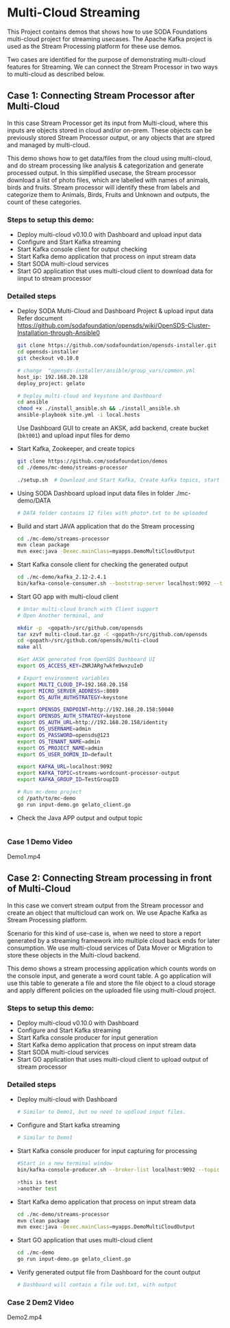 # Multi-Cloud Streaming

This Project contains demos that shows how to use SODA Foundations multi-cloud project for streaming usecases. The Apache Kafka project is used as the Stream Processing platform for these use demos.

Two cases are identified for the purpose of demonstrating multi-cloud features for Streaming. We can connect the Stream Processor in two ways to multi-cloud as described below.

## Case 1: Connecting Stream Processor after Multi-Cloud

In this case Stream Processor get its input from Multi-cloud, where this inputs are objects stored in cloud and/or on-prem. These objects can be previously stored Stream Processor output, or any objects that are stpred and managed by multi-cloud.

This demo shows how to get data/files from the cloud using multi-cloud, and do stream processing like analysis & categorization and generate processed output. In this simplified usecase, the Stream processor download a list of photo files, which are labelled with names of animals, birds and fruits. Stream processor will identify these from labels and categorize them to Animals, Birds, Fruits and Unknown and outputs, the count of these categories.

 ### Steps to setup this demo:
  - Deploy multi-cloud v0.10.0 with Dashboard and upload input data
  - Configure and Start Kafka streaming
  - Start Kafka console client for output checking 
  - Start Kafka demo application that process on input stream data
  - Start SODA multi-cloud services
  - Start GO application that uses multi-cloud client to download data for iinput to stream processor

 ### Detailed steps
 - Deploy SODA Multi-Cloud and Dashboard Project & upload input data
Refer document https://github.com/sodafoundation/opensds/wiki/OpenSDS-Cluster-Installation-through-Ansible0

    ```bash
    git clone https://github.com/sodafoundation/opensds-installer.git
    cd opensds-installer
    git checkout v0.10.0

    # change  "opensds-installer/ansible/group_vars/common.yml
    host_ip: 192.168.20.128
    deploy_project: gelato

    # Deploy multi-cloud and keystone and Dashboard
    cd ansible
    chmod +x ./install_ansible.sh && ./install_ansible.sh
    ansible-playbook site.yml -i local.hosts
    ```

    Use Dashboard GUI to create an AKSK, add backend, create bucket (`bkt001`) and upload input files for demo

 - Start Kafka, Zookeeper,  and create topics
    ```bash
    git clone https://github.com/sodafoundation/demos
    cd ./demos/mc-demo/streams-processor

    ./setup.sh  # Download and Start Kafka, Create kafka topics, start JAVA app

    ```

 - Using SODA Dashboard upload input data files in folder ./mc-demo/DATA
    ```bash
    # DATA folder contains 12 files with photo*.txt to be uploaded 
    ```

 - Build and start JAVA application that do the Stream processing
    ```bash
    cd ./mc-demo/streams-processor
    mvn clean package
    mvn exec:java -Dexec.mainClass=myapps.DemoMultiCloudOutput
    ```

 - Start Kafka console client for checking the generated output
    ```bash
    cd ./mc-demo/kafka_2.12-2.4.1
    bin/kafka-console-consumer.sh --bootstrap-server localhost:9092 --topic multicloud-output

    ```

 - Start GO app with multi-cloud client
    ```bash
    # Untar multi-cloud branch with Client support
    # Open Another terminal, and

    mkdir -p  <gopath>/src/github.com/opensds
    tar xzvf multi-cloud.tar.gz -C <gopath>/src/github.com/opensds 
    cd <gopath>/src/github.com/opensds/multi-cloud
    make all
    
    #Get AKSK generated from OpenSDS Dashboard UI
    export OS_ACCESS_KEY=ZNRJARg7wkfm9wxzuIeD

    # Export environment variables
    export MULTI_CLOUD_IP=192.168.20.158
    export MICRO_SERVER_ADDRESS=:8089
    export OS_AUTH_AUTHSTRATEGY=keystone

    export OPENSDS_ENDPOINT=http://192.168.20.158:50040
    export OPENSDS_AUTH_STRATEGY=keystone
    export OS_AUTH_URL=http://192.168.20.158/identity
    export OS_USERNAME=admin
    export OS_PASSWORD=opensds@123
    export OS_TENANT_NAME=admin
    export OS_PROJECT_NAME=admin
    export OS_USER_DOMIN_ID=default

    export KAFKA_URL=localhost:9092
    export KAFKA_TOPIC=streams-wordcount-processor-output
    export KAFKA_GROUP_ID=TestGroupID
    
    # Run mc-demo project
    cd /path/to/mc-demo
    go run input-demo.go gelato_client.go

    ```


 - Check the Java APP output and output topic
    ```bash

    ```
 
 ### Case 1 Demo Video
 Demo1.mp4


## Case 2: Connecting Stream processing in front of Multi-Cloud
In this case we convert stream output from the Stream processor and create an object that multicloud can work on. We use Apache Kafka as Stream Processing platform.

Scenario for this kind of use-case is, when we need to store a report generated by a streaming framework into multiple cloud back ends for later consumption. We use multi-cloud services of Data Mover or Migration to store these objects in the Multi-cloud backend.

This demo shows a stream processing application which counts words on the console input, and generate a word count table. A go application will use this table to generate a file and store the file object to a cloud storage and apply different policies on the uploaded file using multi-cloud project.

### Steps to setup this demo:
  - Deploy multi-cloud v0.10.0 with Dashboard
  - Configure and Start Kafka streaming
  - Start Kafka console producer for input generation
  - Start Kafka demo application that process on input stream data
  - Start SODA multi-cloud services
  - Start GO application that uses multi-cloud client to upload output of stream processor

 ### Detailed steps
  - Deploy multi-cloud with Dashboard
    ```bash
    # Similar to Demo1, but no need to updload input files.
    ```
  - Configure and Start kafka streaming
    ```bash
    # Similar to Demo1
    ```
  - Start Kafka console producer for input capturing for processing
    ```bash
    #Start in a new terminal window
    bin/kafka-console-producer.sh --broker-list localhost:9092 --topic multicloud-input2

    >this is test
    >another test
    ```

  - Start Kafka demo application that process on input stream data
    ```bash
    cd ./mc-demo/streams-processor
    mvn clean package
    mvn exec:java -Dexec.mainClass=myapps.DemoMultiCloudOutput
    ```

  - Start GO application that uses multi-cloud client
    ```bash
    cd ./mc-demo
    go run input-demo.go gelato_client.go

    ```
  - Verify generated output file from Dashboard for the count output
    ```bash
    # Dashboard will contain a file out.txt, with output
    ```

 ### Case 2 Dem2 Video
 Demo2.mp4


